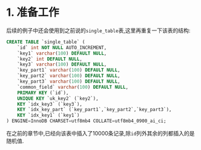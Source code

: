# 1. 准备工作

后续的例子中还会使用到之前说的`single_table`表,这里再重复一下该表的结构:

```sql
CREATE TABLE `single_table` (
    `id` int NOT NULL AUTO_INCREMENT,
    `key1` varchar(100) DEFAULT NULL,
    `key2` int DEFAULT NULL,
    `key3` varchar(100) DEFAULT NULL,
    `key_part1` varchar(100) DEFAULT NULL,
    `key_part2` varchar(100) DEFAULT NULL,
    `key_part3` varchar(100) DEFAULT NULL,
    `common_field` varchar(100) DEFAULT NULL,
    PRIMARY KEY (`id`),
    UNIQUE KEY `uk_key2` (`key2`),
    KEY `idx_key3` (`key3`),
    KEY `idx_key_part` (`key_part1`,`key_part2`,`key_part3`),
    KEY `idx_key1` (`key1`)
) ENGINE=InnoDB CHARSET=utf8mb4 COLLATE=utf8mb4_0900_ai_ci;
```

在之前的章节中,已经向该表中插入了10000条记录,除`id`列外其余的列都插入的是随机值.
